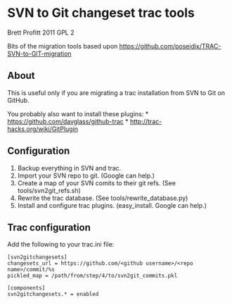 SVN to Git changeset trac tools
====================

Brett Profitt 2011
GPL 2

Bits of the migration tools based upon https://github.com/poseidix/TRAC-SVN-to-GIT-migration

About
-----

This is useful only if you are migrating a trac installation from SVN to Git on GitHub.

You probably also want to install these plugins:
	* https://github.com/davglass/github-trac
	* http://trac-hacks.org/wiki/GitPlugin

Configuration
-------------

 1. Backup everything in SVN and trac.
 2. Import your SVN repo to git. (Google can help.)
 3. Create a map of your SVN comits to their git refs. (See tools/svn2git_refs.sh)
 4. Rewrite the trac database. (See tools/rewrite_database.py)
 5. Install and configure trac plugins. (easy_install. Google can help.)

Trac configuration
------------------

Add the following to your trac.ini file:

	[svn2gitchangesets]
	changesets_url = https://github.com/<github username>/<repo name>/commit/%s
	pickled_map = /path/from/step/4/to/svn2git_commits.pkl
	
	[components]
	svn2gitchangesets.* = enabled

